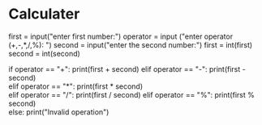 # Calculater
first = input("enter first number:")
operator = input ("enter operator (+,-,*,/,%): ")
second = input("enter the second number:")
first = int(first)
second = int(second)

if operator == "+":
    print(first + second)
elif operator == "-":
    print(first - second)  
elif operator == "*":
    print(first * second)    
elif operator == "/":
    print(first / second)
elif operator == "%":
    print(first % second)   
else:
    print("Invalid operation")



